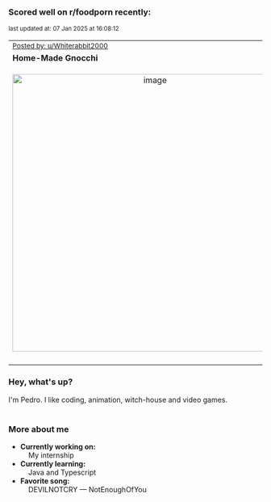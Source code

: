 ### Scored well on r/foodporn recently:

<p align="left"><sub>last updated at: 07 Jan 2025 at 16:08:12</sub></p>

|   |
| --- |
| <sub>[Posted by: u/Whiterabbit2000][source]</sub> |
| **Home-Made Gnocchi** | 
|<p align="center"> <img alt="image" src="https://i.redd.it/hmw6zx26j0be1.jpeg" width="550" /> </p>|
|   |

### Hey, what's up?

I'm Pedro. I like coding, animation, witch-house and video games.<br><br>

### More about me
- **Currently working on:**  
&nbsp;&nbsp;&nbsp;&nbsp;My internship
- **Currently learning:**  
&nbsp;&nbsp;&nbsp;&nbsp;Java and Typescript
- **Favorite song:**  
&nbsp;&nbsp;&nbsp;&nbsp;DEVILNOTCRY — NotEnoughOfYou<br><br>

  



  
  
  
[linkedin]: https://linkedin.com/in/pedro-h-r-gomes-8a487b14a/
[gmail]: mailto:pilique11@gmail.com
[source]: https://reddit.com/r/FoodPorn/comments/1htjjza/homemade_gnocchi/
[redditAPI]: https://www.reddit.com/dev/api/